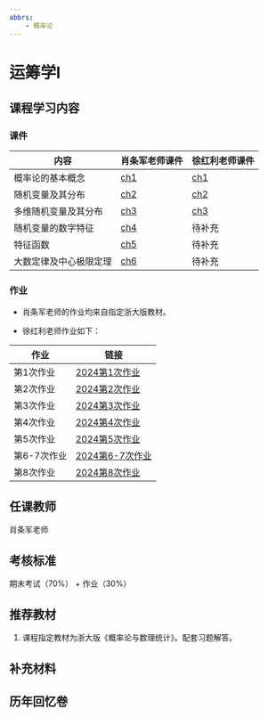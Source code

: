 ```yaml
---
abbrs:
    - 概率论
---
```


# 运筹学Ⅰ

## 课程学习内容

### 课件
| 内容                 | 肖条军老师课件                             | 徐红利老师课件                     |
|----------------------|------------------------------------------|------------------------------------|
| 概率论的基本概念     | [ch1](第1章概率论的基本概念.pdf)           | [ch1](第1章概率论的基本概念x.pdf)  |
| 随机变量及其分布     | [ch2](第2章随机变量及其分布.pdf)           | [ch2](第2章随机变量及其分布x.pdf)  |
| 多维随机变量及其分布 | [ch3](第3章多维随机变量及其分布.pdf)       | [ch3](第3章多维随机变量及其分布x.pdf) |
| 随机变量的数字特征   | [ch4](第4章随机变量的数字特征.pdf)        | 待补充                            |
| 特征函数             | [ch5](第5章特征函数.pdf)                  | 待补充                            |
| 大数定律及中心极限定理 | [ch6](第6章大数定律及中心极限定理.pdf)  | 待补充                            |


### 作业
- 肖条军老师的作业均来自指定浙大版教材。

- 徐红利老师作业如下：

| 作业             | 链接                                                                                  |
|------------------|---------------------------------------------------------------------------------------|
| 第1次作业        | [2024第1次作业](2024第1次作业.pdf)                       |
| 第2次作业        | [2024第2次作业](2024第2次作业.pdf)                       |
| 第3次作业        | [2024第3次作业](2024第3次作业.pdf)                       |
| 第4次作业        | [2024第4次作业](2024第4次作业.pdf)                       |
| 第5次作业        | [2024第5次作业](2024第5次作业.pdf)                       |
| 第6-7次作业      | [2024第6-7次作业](2024第6-7次作业.pdf)                   |
| 第8次作业        | [2024第8次作业](2024第8次作业.pdf)                       |

## 任课教师
肖条军老师

## 考核标准
期末考试（70%） + 作业（30%）


## 推荐教材

1. 课程指定教材为浙大版《概率论与数理统计》。配套习题解答。

## 补充材料



## 历年回忆卷
